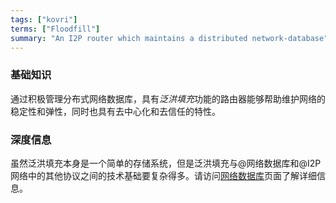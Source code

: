```yaml
---
tags: ["kovri"]
terms: ["Floodfill"]
summary: "An I2P router which maintains a distributed network-database"
---
```


### 基础知识

通过积极管理分布式网络数据库，具有*泛洪填充*功能的路由器能够帮助维护网络的稳定性和弹性，同时也具有去中心化和去信任的特性。

### 深度信息

虽然泛洪填充本身是一个简单的存储系统，但是泛洪填充与@网络数据库和@I2P网络中的其他协议之间的技术基础要复杂得多。请访问[网络数据库](https://geti2p.net/en/docs/how/networkdatabase)页面了解详细信息。
